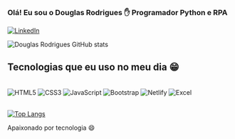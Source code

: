 
### Olá! Eu sou o Douglas Rodrigues ✋ Programador Python e RPA

[![LinkedIn](https://img.shields.io/badge/LinkedIn-0077B5?style=for-the-badge&logo=linkedin&logoColor=white)](https://www.linkedin.com/in/douglas-luiz-de-oliveira-rodrigues-1b2994240/)

![Douglas Rodrigues GitHub stats](https://github-readme-stats.vercel.app/api?username=Douglasrodrigues34&show_icons=true&theme=onedark)

## Tecnologias que eu uso no meu dia 😁

<div style="display: inline_block"><br/>
  <img align="center" alt="HTML5" src="https://img.shields.io/badge/HTML5-E34F26?style=for-the-badge&logo=html5&logoColor=white" />
  <img align="center" alt="CSS3" src="https://img.shields.io/badge/CSS3-1572B6?style=for-the-badge&logo=css3&logoColor=white" />
  <img align="center" alt="JavaScript" src="https://img.shields.io/badge/JavaScript-F7DF1E?style=for-the-badge&logo=javascript&logoColor=black" />
  <img align="center" alt="Bootstrap" src="https://img.shields.io/badge/Bootstrap-563D7C?style=for-the-badge&logo=bootstrap&logoColor=white" />
  <img align="center" alt="Netlify" src="https://img.shields.io/badge/Netlify-00C7B7?style=for-the-badge&logo=netlify&logoColor=white" />
  <img align="center" alt="Excel" src="https://img.shields.io/badge/Microsoft_Excel-217346?style=for-the-badge&logo=microsoft-excel&logoColor=white" />
</div><br/>

[![Top Langs](https://github-readme-stats.vercel.app/api/top-langs/?username=Douglasrodrigues34&langs_count=8)](https://github.com/Douglasrodrigues34/github-readme-stats)

Apaixonado por tecnologia 😄
